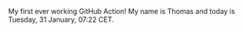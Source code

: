 My first ever working GitHub Action!
My name is Thomas and today is Tuesday, 31 January, 07:22 CET. 
